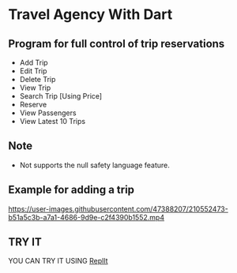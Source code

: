 # Travel Agency With Dart

## Program for full control of trip reservations

- Add Trip
- Edit Trip
- Delete Trip
- View Trip
- Search Trip [Using Price]
- Reserve
- View Passengers
- View Latest 10 Trips

## Note

- Not supports the null safety language feature.

## Example for adding a trip

https://user-images.githubusercontent.com/47388207/210552473-b51a5c3b-a7a1-4686-9d9e-c2f4390b1552.mp4

## TRY IT

YOU CAN TRY IT USING [ReplIt](https://replit.com/languages/dart)
